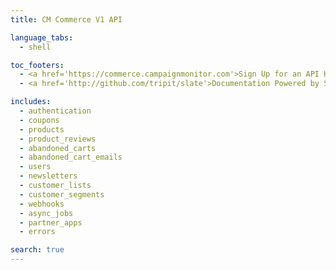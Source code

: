 ```yaml
---
title: CM Commerce V1 API

language_tabs:
  - shell

toc_footers:
  - <a href='https://commerce.campaignmonitor.com'>Sign Up for an API Key</a>
  - <a href='http://github.com/tripit/slate'>Documentation Powered by Slate</a>

includes:
  - authentication
  - coupons
  - products
  - product_reviews
  - abandoned_carts
  - abandoned_cart_emails
  - users
  - newsletters
  - customer_lists
  - customer_segments
  - webhooks
  - async_jobs
  - partner_apps
  - errors

search: true
---
```

